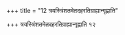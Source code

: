 +++
title = "12 त्रयस्त्रिंशतमेतदहरतिग्राह्यान्गृह्णाति"

+++
त्रयस्त्रिंशतमेतदहरतिग्राह्यान्गृह्णाति १२